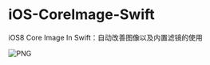 iOS-CoreImage-Swift
===================

iOS8 Core Image In Swift：自动改善图像以及内置滤镜的使用

![PNG](https://raw.githubusercontent.com/zhangao0086/iOS-CoreImage-Swift/master/intro1.png)
